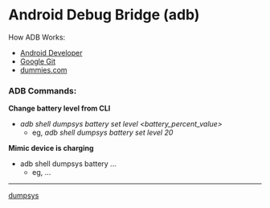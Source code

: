 # Android Debug Bridge (adb)

How ADB Works:
- [Android Developer](https://developer.android.com/studio/command-line/adb)
- [Google Git](https://android.googlesource.com/platform/system/core/+/master/adb/OVERVIEW.TXT)
- [dummies.com](https://www.dummies.com/web-design-development/mobile-apps/android-apps/android-emulators-or-whats-so-special-about-the-number-5554/)

### ADB Commands:

__Change battery level from CLI__
- _adb shell dumpsys battery set level <battery_percent_value>_
  - eg, _adb shell dumpsys battery set level 20_
  

__Mimic device is charging__
- adb shell dumpsys battery ...
  - eg, ...
  





----

[dumpsys](https://developer.android.com/studio/command-line/dumpsys)
